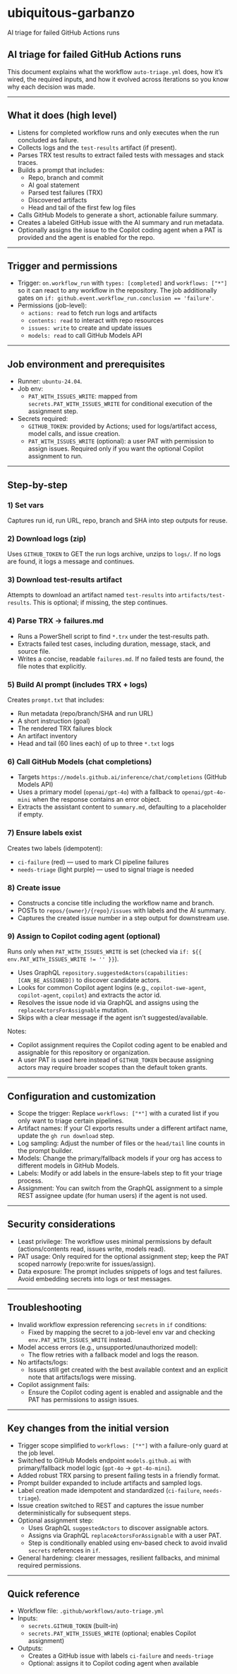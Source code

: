 # ubiquitous-garbanzo

AI triage for failed GitHub Actions runs

## AI triage for failed GitHub Actions runs

This document explains what the workflow `auto-triage.yml` does, how it’s wired, the required inputs, and how it evolved across iterations so you know why each decision was made.

---

## What it does (high level)

- Listens for completed workflow runs and only executes when the run concluded as failure.
- Collects logs and the `test-results` artifact (if present).
- Parses TRX test results to extract failed tests with messages and stack traces.
- Builds a prompt that includes:
  - Repo, branch and commit
  - AI goal statement
  - Parsed test failures (TRX)
  - Discovered artifacts
  - Head and tail of the first few log files
- Calls GitHub Models to generate a short, actionable failure summary.
- Creates a labeled GitHub issue with the AI summary and run metadata.
- Optionally assigns the issue to the Copilot coding agent when a PAT is provided and the agent is enabled for the repo.

---

## Trigger and permissions

- Trigger: `on.workflow_run` with `types: [completed]` and `workflows: ["*"]` so it can react to any workflow in the repository. The job additionally gates on `if: github.event.workflow_run.conclusion == 'failure'`.
- Permissions (job-level):
  - `actions: read` to fetch run logs and artifacts
  - `contents: read` to interact with repo resources
  - `issues: write` to create and update issues
  - `models: read` to call GitHub Models API

---

## Job environment and prerequisites

- Runner: `ubuntu-24.04`.
- Job env:
  - `PAT_WITH_ISSUES_WRITE`: mapped from `secrets.PAT_WITH_ISSUES_WRITE` for conditional execution of the assignment step.
- Secrets required:
  - `GITHUB_TOKEN`: provided by Actions; used for logs/artifact access, model calls, and issue creation.
  - `PAT_WITH_ISSUES_WRITE` (optional): a user PAT with permission to assign issues. Required only if you want the optional Copilot assignment to run.

---

## Step-by-step

### 1) Set vars

Captures run id, run URL, repo, branch and SHA into step outputs for reuse.

### 2) Download logs (zip)

Uses `GITHUB_TOKEN` to GET the run logs archive, unzips to `logs/`. If no logs are found, it logs a message and continues.

### 3) Download test-results artifact

Attempts to download an artifact named `test-results` into `artifacts/test-results`. This is optional; if missing, the step continues.

### 4) Parse TRX → failures.md

- Runs a PowerShell script to find `*.trx` under the test-results path.
- Extracts failed test cases, including duration, message, stack, and source file.
- Writes a concise, readable `failures.md`. If no failed tests are found, the file notes that explicitly.

### 5) Build AI prompt (includes TRX + logs)

Creates `prompt.txt` that includes:
- Run metadata (repo/branch/SHA and run URL)
- A short instruction (goal)
- The rendered TRX failures block
- An artifact inventory
- Head and tail (60 lines each) of up to three `*.txt` logs

### 6) Call GitHub Models (chat completions)

- Targets `https://models.github.ai/inference/chat/completions` (GitHub Models API)
- Uses a primary model (`openai/gpt-4o`) with a fallback to `openai/gpt-4o-mini` when the response contains an error object.
- Extracts the assistant content to `summary.md`, defaulting to a placeholder if empty.

### 7) Ensure labels exist

Creates two labels (idempotent):
- `ci-failure` (red) — used to mark CI pipeline failures
- `needs-triage` (light purple) — used to signal triage is needed

### 8) Create issue

- Constructs a concise title including the workflow name and branch.
- POSTs to `repos/{owner}/{repo}/issues` with labels and the AI summary.
- Captures the created issue number in a step output for downstream use.

### 9) Assign to Copilot coding agent (optional)

Runs only when `PAT_WITH_ISSUES_WRITE` is set (checked via `if: ${{ env.PAT_WITH_ISSUES_WRITE != '' }}`).
- Uses GraphQL `repository.suggestedActors(capabilities:[CAN_BE_ASSIGNED])` to discover candidate actors.
- Looks for common Copilot agent logins (e.g., `copilot-swe-agent`, `copilot-agent`, `copilot`) and extracts the actor id.
- Resolves the issue node id via GraphQL and assigns using the `replaceActorsForAssignable` mutation.
- Skips with a clear message if the agent isn’t suggested/available.

Notes:
- Copilot assignment requires the Copilot coding agent to be enabled and assignable for this repository or organization.
- A user PAT is used here instead of `GITHUB_TOKEN` because assigning actors may require broader scopes than the default token grants.

---

## Configuration and customization

- Scope the trigger: Replace `workflows: ["*"]` with a curated list if you only want to triage certain pipelines.
- Artifact names: If your CI exports results under a different artifact name, update the `gh run download` step.
- Log sampling: Adjust the number of files or the `head/tail` line counts in the prompt builder.
- Models: Change the primary/fallback models if your org has access to different models in GitHub Models.
- Labels: Modify or add labels in the ensure-labels step to fit your triage process.
- Assignment: You can switch from the GraphQL assignment to a simple REST assignee update (for human users) if the agent is not used.

---

## Security considerations

- Least privilege: The workflow uses minimal permissions by default (actions/contents read, issues write, models read).
- PAT usage: Only required for the optional assignment step; keep the PAT scoped narrowly (repo:write for issues/assign).
- Data exposure: The prompt includes snippets of logs and test failures. Avoid embedding secrets into logs or test messages.

---

## Troubleshooting

- Invalid workflow expression referencing `secrets` in `if` conditions:
  - Fixed by mapping the secret to a job-level env var and checking `env.PAT_WITH_ISSUES_WRITE` instead.
- Model access errors (e.g., unsupported/unauthorized model):
  - The flow retries with a fallback model and logs the reason.
- No artifacts/logs:
  - Issues still get created with the best available context and an explicit note that artifacts/logs were missing.
- Copilot assignment fails:
  - Ensure the Copilot coding agent is enabled and assignable and the PAT has permissions to assign issues.

---

## Key changes from the initial version

- Trigger scope simplified to `workflows: ["*"]` with a failure-only guard at the job level.
- Switched to GitHub Models endpoint `models.github.ai` with primary/fallback model logic (`gpt-4o` → `gpt-4o-mini`).
- Added robust TRX parsing to present failing tests in a friendly format.
- Prompt builder expanded to include artifacts and sampled logs.
- Label creation made idempotent and standardized (`ci-failure`, `needs-triage`).
- Issue creation switched to REST and captures the issue number deterministically for subsequent steps.
- Optional assignment step:
  - Uses GraphQL `suggestedActors` to discover assignable actors.
  - Assigns via GraphQL `replaceActorsForAssignable` with a user PAT.
  - Step is conditionally enabled using env-based check to avoid invalid `secrets` references in `if`.
- General hardening: clearer messages, resilient fallbacks, and minimal required permissions.

---

## Quick reference

- Workflow file: `.github/workflows/auto-triage.yml`
- Inputs:
  - `secrets.GITHUB_TOKEN` (built-in)
  - `secrets.PAT_WITH_ISSUES_WRITE` (optional; enables Copilot assignment)
- Outputs:
  - Creates a GitHub issue with labels `ci-failure` and `needs-triage`
  - Optional: assigns it to Copilot coding agent when available
